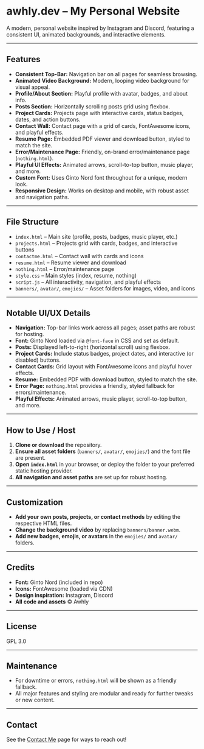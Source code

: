# awhly.dev – My Personal Website

A modern, personal website inspired by Instagram and Discord, featuring a consistent UI, animated backgrounds, and interactive elements.

---

## Features

- **Consistent Top-Bar:** Navigation bar on all pages for seamless browsing.
- **Animated Video Background:** Modern, looping video background for visual appeal.
- **Profile/About Section:** Playful profile with avatar, badges, and about info.
- **Posts Section:** Horizontally scrolling posts grid using flexbox.
- **Project Cards:** Projects page with interactive cards, status badges, dates, and action buttons.
- **Contact Wall:** Contact page with a grid of cards, FontAwesome icons, and playful effects.
- **Resume Page:** Embedded PDF viewer and download button, styled to match the site.
- **Error/Maintenance Page:** Friendly, on-brand error/maintenance page (`nothing.html`).
- **Playful UI Effects:** Animated arrows, scroll-to-top button, music player, and more.
- **Custom Font:** Uses Ginto Nord font throughout for a unique, modern look.
- **Responsive Design:** Works on desktop and mobile, with robust asset and navigation paths.

---

## File Structure

- `index.html` – Main site (profile, posts, badges, music player, etc.)
- `projects.html` – Projects grid with cards, badges, and interactive buttons
- `contactme.html` – Contact wall with cards and icons
- `resume.html` – Resume viewer and download
- `nothing.html` – Error/maintenance page
- `style.css` – Main styles (index, resume, nothing)
- `script.js` – All interactivity, navigation, and playful effects
- `banners/`, `avatar/`, `emojies/` – Asset folders for images, video, and icons

---

## Notable UI/UX Details

- **Navigation:** Top-bar links work across all pages; asset paths are robust for hosting.
- **Font:** Ginto Nord loaded via `@font-face` in CSS and set as default.
- **Posts:** Displayed left-to-right (horizontal scroll) using flexbox.
- **Project Cards:** Include status badges, project dates, and interactive (or disabled) buttons.
- **Contact Cards:** Grid layout with FontAwesome icons and playful hover effects.
- **Resume:** Embedded PDF with download button, styled to match the site.
- **Error Page:** `nothing.html` provides a friendly, styled fallback for errors/maintenance.
- **Playful Effects:** Animated arrows, music player, scroll-to-top button, and more.

---

## How to Use / Host

1. **Clone or download** the repository.
2. **Ensure all asset folders** (`banners/`, `avatar/`, `emojies/`) and the font file are present.
3. **Open `index.html`** in your browser, or deploy the folder to your preferred static hosting provider.
4. **All navigation and asset paths** are set up for robust hosting.

---

## Customization

- **Add your own posts, projects, or contact methods** by editing the respective HTML files.
- **Change the background video** by replacing `banners/banner.webm`.
- **Add new badges, emojis, or avatars** in the `emojies/` and `avatar/` folders.

---

## Credits

- **Font:** Ginto Nord (included in repo)
- **Icons:** FontAwesome (loaded via CDN)
- **Design inspiration:** Instagram, Discord
- **All code and assets** © Awhly

---

## License

GPL 3.0

---

## Maintenance

- For downtime or errors, `nothing.html` will be shown as a friendly fallback.
- All major features and styling are modular and ready for further tweaks or new content.

---

## Contact

See the [Contact Me](https://awhly.dev/contactme) page for ways to reach out!
